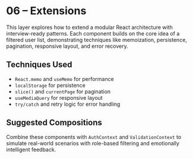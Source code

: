 # 06 – Extensions

This layer explores how to extend a modular React architecture with interview-ready patterns. Each component builds on the core idea of a filtered user list, demonstrating techniques like memoization, persistence, pagination, responsive layout, and error recovery.

## Techniques Used

- `React.memo` and `useMemo` for performance
- `localStorage` for persistence
- `slice()` and `currentPage` for pagination
- `useMediaQuery` for responsive layout
- `try/catch` and retry logic for error handling

## Suggested Compositions

Combine these components with `AuthContext` and `ValidationContext` to simulate real-world scenarios with role-based filtering and emotionally intelligent feedback.
